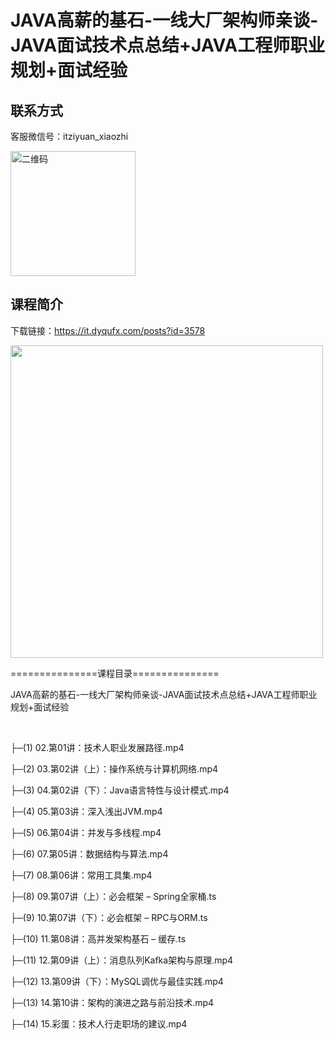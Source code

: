 # JAVA高薪的基石-一线大厂架构师亲谈-JAVA面试技术点总结+JAVA工程师职业规划+面试经验

## 联系方式

客服微信号：itziyuan_xiaozhi

<img src="https://ziyuanyun.oss-cn-guangzhou.aliyuncs.com/common/20240614073449/666b82192834a.jpg" width="200" height="200" alt="二维码">

## 课程简介

下载链接：https://it.dyqufx.com/posts?id=3578

<img src="https://ziyuanyun.oss-cn-guangzhou.aliyuncs.com/yun/20240515185228/664493ec7c58a.jpg" width="500" alt="">

  ===============课程目录===============

 JAVA高薪的基石-一线大厂架构师亲谈-JAVA面试技术点总结+JAVA工程师职业规划+面试经验



 &nbsp;

 ├─(1) 02.第01讲：技术人职业发展路径.mp4

 ├─(2) 03.第02讲（上）：操作系统与计算机网络.mp4

 ├─(3) 04.第02讲（下）：Java语言特性与设计模式.mp4

 ├─(4) 05.第03讲：深入浅出JVM.mp4

 ├─(5) 06.第04讲：并发与多线程.mp4

 ├─(6) 07.第05讲：数据结构与算法.mp4

 ├─(7) 08.第06讲：常用工具集.mp4

 ├─(8) 09.第07讲（上）：必会框架 – Spring全家桶.ts

 ├─(9) 10.第07讲（下）：必会框架 – RPC与ORM.ts

 ├─(10) 11.第08讲：高并发架构基石 – 缓存.ts

 ├─(11) 12.第09讲（上）：消息队列Kafka架构与原理.mp4

 ├─(12) 13.第09讲（下）：MySQL调优与最佳实践.mp4

 ├─(13) 14.第10讲：架构的演进之路与前沿技术.mp4

 ├─(14) 15.彩蛋：技术人行走职场的建议.mp4

  